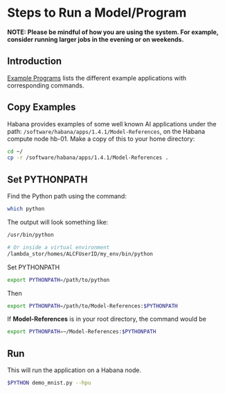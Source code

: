 # Steps to Run a Model/Program

**NOTE:  Please be mindful of how you are using the system.
For example, consider running larger jobs in the evening or on weekends.**

## Introduction

[Example Programs](Example-Programs.md) lists the different example applications with
corresponding commands.

## Copy Examples

Habana provides examples of some well known AI applications under the path: `/software/habana/apps/1.4.1/Model-References`, on the Habana compute node hb-01. Make a copy of this to your home directory:

```bash
cd ~/
cp -r /software/habana/apps/1.4.1/Model-References .
```

## Set PYTHONPATH

Find the Python path using the command:

```bash
which python
```

The output will look something like:

```bash
/usr/bin/python

# Or inside a virtual environment
/lambda_stor/homes/ALCFUserID/my_env/bin/python
```

Set PYTHONPATH

```bash
export PYTHONPATH=/path/to/python
```

Then

```bash
export PYTHONPATH=/path/to/Model-References:$PYTHONPATH
```

If **Model-References** is in your root directory, the command would be

```bash
export PYTHONPATH=~/Model-References:$PYTHONPATH
```

## Run

This will run the application on a Habana node.

```bash
$PYTHON demo_mnist.py --hpu
```
